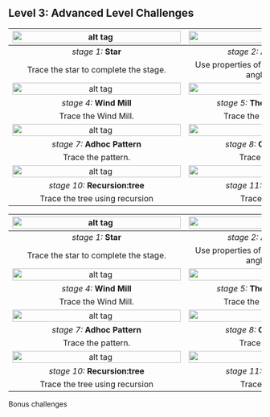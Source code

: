 <h2 id="level3advancedlevelchallenges">Level 3: Advanced Level Challenges</h2>

| <a href="https://turtle.sugarlabs.org/index.html?id=1529494618643297&amp;run=True"><img src="https://github.com/vaibhavdaren/turtleblocksjs/blob/tutorials/tutcompsite/level3stage1.png" alt="alt tag" height="60%" width="335" title="1" /></a>       |   <a href="https://turtle.sugarlabs.org/index.html?id=1526567252260030"><img src="https://github.com/vaibhavdaren/turtleblocksjs/blob/tutorials/tutcompsite/level3stage2.png" alt="alt tag" height="60%" width="335" title="2" /></a> |<a href="https://turtle.sugarlabs.org/index.html?id=1526567252260030"><img src="https://github.com/vaibhavdaren/turtleblocksjs/blob/tutorials/tutcompsite/level3stage3.png" alt="alt tag" height="60%" width="335" title="3" /></a>
:-------------------------:|:-------------------------:|:-------------------------:
<em>stage 1:</em> <strong>Star</strong>           |<em>stage 2:</em> <strong>Angle Bisector</strong>         |<em>stage 3:</em> <strong>4 Coloured Boxes</strong>
Trace the star to complete the stage.  | Use properties of a triangle and trace the angle bisector |Fill the shape with coloured boxes specified in clockwise order.
| <a href="https://turtle.sugarlabs.org/index.html?id=1526567252260030"><img src="https://github.com/vaibhavdaren/turtleblocksjs/blob/tutorials/tutcompsite/level3satage4.PNG" alt="alt tag" height="60%" width="335" title="4" /></a>       |   <a href="https://turtle.sugarlabs.org/index.html?id=1526567252260030"><img src="https://github.com/vaibhavdaren/turtleblocksjs/blob/tutorials/tutcompsite/level3stage5.png" alt="alt tag" height="60%" width="335" title="5" /></a> |<a href="https://turtle.sugarlabs.org/index.html?id=1526567252260030"><img src="https://github.com/vaibhavdaren/turtleblocksjs/blob/tutorials/tutcompsite/level3stage6.PNG" alt="alt tag" height="60%" width="335" title="6" /></a>
<em>stage 4:</em> <strong>Wind Mill</strong>           |<em>stage 5:</em> <strong>The Square Painting</strong>         |<em>stage 6:</em> <strong>Sandwich</strong>
Trace the Wind Mill. |  Trace the square painting. | Trace the grilled sandwich pattern.
| <a href="https://turtle.sugarlabs.org/index.html?id=1526567252260030"><img src="https://github.com/vaibhavdaren/turtleblocksjs/blob/tutorials/tutcompsite/level3stage7.png" alt="alt tag" height="60%" width="335" title="7" /></a>       |   <a href="https://turtle.sugarlabs.org/index.html?id=1526567252260030"><img src="https://github.com/vaibhavdaren/turtleblocksjs/blob/tutorials/tutcompsite/level3stage8.png" alt="alt tag" height="60%" width="335" title="8" /></a> |<a href="https://turtle.sugarlabs.org/index.html?id=1526567252260030"><img src="https://github.com/vaibhavdaren/turtleblocksjs/blob/tutorials/tutcompsite/level3stage9.png" alt="alt tag" height="60%" width="335" title="9" /></a>
<em>stage 7:</em> <strong>Adhoc Pattern</strong>           |<em>stage 8:</em> <strong>Octagon Flower</strong>         |<em>stage 9:</em> <strong>Pentagon Ring</strong>
Trace the  pattern. |  Trace the  pattern. |Trace the  pattern. <br />
| <a href="https://turtle.sugarlabs.org/index.html?id=1526567252260030"><img src="https://github.com/vaibhavdaren/turtleblocksjs/blob/tutorials/tutcompsite/level3stage10.png" alt="alt tag" height="60%" width="335" title="10" /></a>       |   <a href="https://turtle.sugarlabs.org/index.html?id=1526567252260030"><img src="https://github.com/vaibhavdaren/turtleblocksjs/blob/tutorials/tutcompsite/level3stage11.PNG" alt="alt tag" height="60%" width="335" title="11" /></a> |<a href="https://turtle.sugarlabs.org/index.html?id=1526567252260030"><img src="https://github.com/vaibhavdaren/turtleblocksjs/blob/tutorials/tutcompsite/level3stage12.PNG" alt="alt tag" height="60%" width="335" title="12" /></a>
<em>stage 10:</em> <strong>Recursion:tree</strong>            |<em>stage 11:</em> <strong>The Rasengan</strong>         |<em>stage 12:</em> <strong>Boss Stage</strong>
Trace the tree using recursion| Trace the  pattern |Bonus Challenge : Trace the  pattern.  

 | <a href="https://turtle.sugarlabs.org/index.html?id=1529494618643297&amp;run=True"><img src="https://github.com/vaibhavdaren/turtleblocksjs/blob/tutorials/tutcompsite/level3stage1.png" alt="alt tag" height="60%" width="335" title="1" /></a>       |   <a href="https://turtle.sugarlabs.org/index.html?id=1526567252260030"><img src="https://github.com/vaibhavdaren/turtleblocksjs/blob/tutorials/tutcompsite/level3stage2.png" alt="alt tag" height="60%" width="335" title="2" /></a> |<a href="https://turtle.sugarlabs.org/index.html?id=1526567252260030"><img src="https://github.com/vaibhavdaren/turtleblocksjs/blob/tutorials/tutcompsite/level3stage3.png" alt="alt tag" height="60%" width="335" title="3" /></a>
:-------------------------:|:-------------------------:|:-------------------------:
<em>stage 1:</em> <strong>Star</strong>           |<em>stage 2:</em> <strong>Angle Bisector</strong>         |<em>stage 3:</em> <strong>4 Coloured Boxes</strong>
Trace the star to complete the stage.  | Use properties of a triangle and trace the angle bisector |Fill the shape with coloured boxes specified in clockwise order.
| <a href="https://turtle.sugarlabs.org/index.html?id=1526567252260030"><img src="https://github.com/vaibhavdaren/turtleblocksjs/blob/tutorials/tutcompsite/level3satage4.PNG" alt="alt tag" height="60%" width="335" title="4" /></a>       |   <a href="https://turtle.sugarlabs.org/index.html?id=1526567252260030"><img src="https://github.com/vaibhavdaren/turtleblocksjs/blob/tutorials/tutcompsite/level3stage5.png" alt="alt tag" height="60%" width="335" title="5" /></a> |<a href="https://turtle.sugarlabs.org/index.html?id=1526567252260030"><img src="https://github.com/vaibhavdaren/turtleblocksjs/blob/tutorials/tutcompsite/level3stage6.PNG" alt="alt tag" height="60%" width="335" title="6" /></a>
<em>stage 4:</em> <strong>Wind Mill</strong>           |<em>stage 5:</em> <strong>The Square Painting</strong>         |<em>stage 6:</em> <strong>Sandwich</strong>
Trace the Wind Mill. |  Trace the square painting. | Trace the grilled sandwich pattern.
| <a href="https://turtle.sugarlabs.org/index.html?id=1526567252260030"><img src="https://github.com/vaibhavdaren/turtleblocksjs/blob/tutorials/tutcompsite/level3stage7.png" alt="alt tag" height="60%" width="335" title="7" /></a>       |   <a href="https://turtle.sugarlabs.org/index.html?id=1526567252260030"><img src="https://github.com/vaibhavdaren/turtleblocksjs/blob/tutorials/tutcompsite/level3stage8.png" alt="alt tag" height="60%" width="335" title="8" /></a> |<a href="https://turtle.sugarlabs.org/index.html?id=1526567252260030"><img src="https://github.com/vaibhavdaren/turtleblocksjs/blob/tutorials/tutcompsite/level3stage9.png" alt="alt tag" height="60%" width="335" title="9" /></a>
<em>stage 7:</em> <strong>Adhoc Pattern</strong>           |<em>stage 8:</em> <strong>Octagon Flower</strong>         |<em>stage 9:</em> <strong>Pentagon Ring</strong>
Trace the  pattern. |  Trace the  pattern. |Trace the  pattern. <br />
| <a href="https://turtle.sugarlabs.org/index.html?id=1526567252260030"><img src="https://github.com/vaibhavdaren/turtleblocksjs/blob/tutorials/tutcompsite/level3stage10.png" alt="alt tag" height="60%" width="335" title="10" /></a>       |   <a href="https://turtle.sugarlabs.org/index.html?id=1526567252260030"><img src="https://github.com/vaibhavdaren/turtleblocksjs/blob/tutorials/tutcompsite/level3stage11.PNG" alt="alt tag" height="60%" width="335" title="11" /></a> |<a href="https://turtle.sugarlabs.org/index.html?id=1526567252260030"><img src="https://github.com/vaibhavdaren/turtleblocksjs/blob/tutorials/tutcompsite/level3stage12.PNG" alt="alt tag" height="60%" width="335" title="12" /></a>
<em>stage 10:</em> <strong>Recursion:tree</strong>            |<em>stage 11:</em> <strong>The Rasengan</strong>         |<em>stage 12:</em> <strong>Boss Stage</strong>
Trace the tree using recursion| Trace the  pattern |Bonus Challenge : Trace the  pattern.  

Bonus challenges
